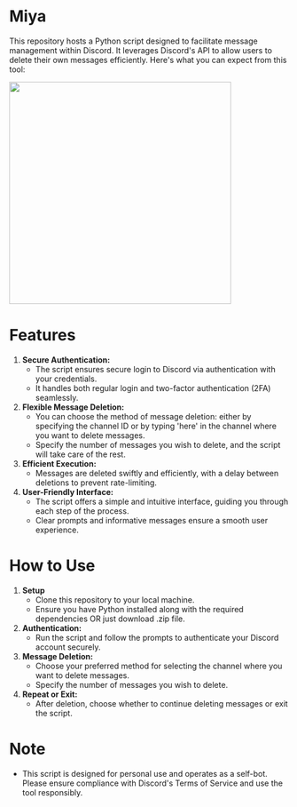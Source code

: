 # Miya
This repository hosts a Python script designed to facilitate message management within Discord. It leverages Discord's API to allow users to delete their own messages efficiently. Here's what you can expect from this tool: 

<img src="/img/dis1.gif" width="400">

# Features

1. **Secure Authentication:**
   - The script ensures secure login to Discord via authentication with your credentials.
   - It handles both regular login and two-factor authentication (2FA) seamlessly.
2. **Flexible Message Deletion:**
   - You can choose the method of message deletion: either by specifying the channel ID or by typing 'here' in the channel where you want to delete messages.
   - Specify the number of messages you wish to delete, and the script will take care of the rest.
3. **Efficient Execution:** 
   - Messages are deleted swiftly and efficiently, with a delay between deletions to prevent rate-limiting.
4. **User-Friendly Interface:**
    - The script offers a simple and intuitive interface, guiding you through each step of the process.
    - Clear prompts and informative messages ensure a smooth user experience.

# How to Use
1.  **Setup**
    -   Clone this repository to your local machine.
    - Ensure you have Python installed along with the required dependencies OR just download .zip file.
2. **Authentication:**
    -   Run the script and follow the prompts to authenticate your Discord account securely.
3. **Message Deletion:**
    -   Choose your preferred method for selecting the channel where you want to delete messages.
    - Specify the number of messages you wish to delete.
4. **Repeat or Exit:**
    - After deletion, choose whether to continue deleting messages or exit the script.

# Note
-   This script is designed for personal use and operates as a self-bot. Please ensure compliance with Discord's Terms of Service and use the tool responsibly.